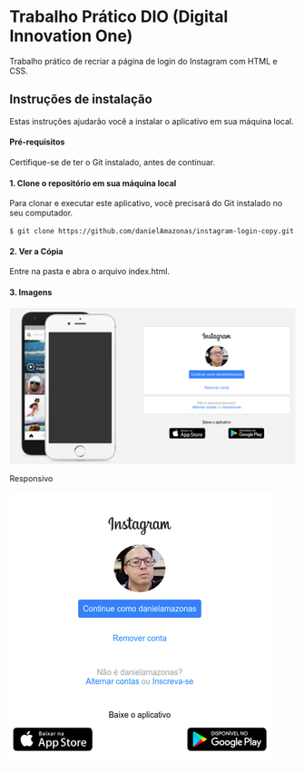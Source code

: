 # Trabalho Prático DIO (Digital Innovation One)

Trabalho prático de recriar a página de login do Instagram com HTML e CSS.

## Instruções de instalação

Estas instruções ajudarão você a instalar o aplicativo em sua máquina local.

#### Pré-requisitos

Certifique-se de ter o Git instalado, antes de continuar.

#### 1. Clone o repositório em sua máquina local

Para clonar e executar este aplicativo, você precisará do Git instalado no seu computador.

`$ git clone https://github.com/danielAmazonas/instagram-login-copy.git`

#### 2. Ver a Cópia

Entre na pasta e abra o arquivo index.html.

#### 3. Imagens

![posts](https://github.com/danielAmazonas/instagram-login-copy/blob/master/screenshots/img_1.png)

Responsivo

![posts](https://github.com/danielAmazonas/instagram-login-copy/blob/master/screenshots/img_2.png)
